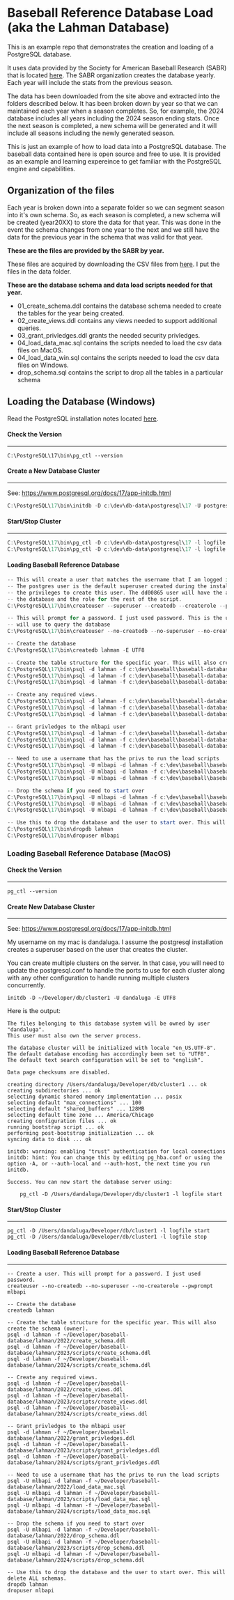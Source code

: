 

# Baseball Reference Database Load (aka the Lahman Database)

This is an example repo that demonstrates the creation and loading of a PostgreSQL database. 

It uses data provided by the Society for American Baseball Research (SABR) that is located [here](https://sabr.org/lahman-database/). The SABR organization creates the database yearly. Each year will include the stats from the previous season.

The data has been downloaded from the site above and extracted into the folders described below. It has been broken down by year so that we can maintained each year when a season completes. So, for example, the 2024 database includes all years including the 2024 season ending stats. Once the next season is completed, a new schema will be generated and it will include all seasons including the newly generated season.

This is just an example of how to load data into a PostgreSQL database. The baseball data contained here is open source and free to use. It is provided as an example and learning expereince to get familiar with the PostgreSQL engine and capabilities.


## Organization of the files

Each year is broken down into a separate folder so we can segment season into it's own schema. So, as each season is completed, a new schema will be created (year20XX) to store the data for that year. This was done in the event the schema changes from one year to the next and we still have the data for the previous year in the schema that was valid for that year.

**These are the files are provided by the SABR by year.**

These files are acquired by downloading the CSV files from [here](https://sabr.app.box.com/s/rsry2en86bimvybwsorumfsxmf91002a). I put
the files in the data folder.

**These are the database schema and data load scripts needed for that year.**

* 01_create_schema.ddl contains the database schema needed to create the tables for the year being created.
* 02_create_views.ddl contains any views needed to support additional queries.
* 03_grant_privledges.ddl grants the needed security privledges.
* 04_load_data_mac.sql contains the scripts needed to load the csv data files on MacOS.
* 04_load_data_win.sql contains the scripts needed to load the csv data files on Windows.
* drop_schema.sql contains the script to drop all the tables in a particular schema

## Loading the Database (Windows)

Read the PostgreSQL installation notes located [here](INSTALL.md).

#### Check the Version

------

```shell
C:\PostgreSQL\17\bin\pg_ctl --version
```

#### Create a New Database Cluster

------

See: https://www.postgresql.org/docs/17/app-initdb.html

```powershell
C:\PostgreSQL\17\bin\initdb -D c:\dev\db-data\postgresql\17 -U postgres -E UTF8
```

#### Start/Stop Cluster

------

```powershell
C:\PostgreSQL\17\bin\pg_ctl -D c:\dev\db-data\postgresql\17 -l logfile start
C:\PostgreSQL\17\bin\pg_ctl -D c:\dev\db-data\postgresql\17 -l logfile stop
```

#### Loading Baseball Reference Database

```powershell
-- This will create a user that matches the username that I am logged in as (dd00865).
-- The postgres user is the default superuser created during the installation that has
-- the privileges to create this user. The dd00865 user will have the ability to create
-- the database and the role for the rest of the script.
C:\PostgreSQL\17\bin\createuser --superuser --createdb --createrole --pwprompt dd00865 -U postgres

-- This will prompt for a password. I just used password. This is the user (mlbapi) that the api 
-- will use to query the database
C:\PostgreSQL\17\bin\createuser --no-createdb --no-superuser --no-createrole --pwprompt mlbapi

-- Create the database
C:\PostgreSQL\17\bin\createdb lahman -E UTF8

-- Create the table structure for the specific year. This will also create the schema (owner).
C:\PostgreSQL\17\bin\psql -d lahman -f c:\dev\baseball\baseball-database\lahman\2022\scripts\create_schema.ddl
C:\PostgreSQL\17\bin\psql -d lahman -f c:\dev\baseball\baseball-database\lahman\2023\scripts\create_schema.ddl
C:\PostgreSQL\17\bin\psql -d lahman -f c:\dev\baseball\baseball-database\lahman\2024\scripts\01_create_schema.ddl

-- Create any required views.
C:\PostgreSQL\17\bin\psql -d lahman -f c:\dev\baseball\baseball-database\lahman\2022\scripts\create_views.ddl
C:\PostgreSQL\17\bin\psql -d lahman -f c:\dev\baseball\baseball-database\lahman\2023\scripts\create_views.ddl
C:\PostgreSQL\17\bin\psql -d lahman -f c:\dev\baseball\baseball-database\lahman\2024\scripts\02_create_views.ddl

-- Grant privledges to the mlbapi user
C:\PostgreSQL\17\bin\psql -d lahman -f c:\dev\baseball\baseball-database\lahman\2022\scripts\grant_privledges.ddl
C:\PostgreSQL\17\bin\psql -d lahman -f c:\dev\baseball\baseball-database\lahman\2023\scripts\grant_privledges.ddl
C:\PostgreSQL\17\bin\psql -d lahman -f c:\dev\baseball\baseball-database\lahman\2024\scripts\03_grant_privledges.ddl

-- Need to use a username that has the privs to run the load scripts
C:\PostgreSQL\17\bin\psql -U mlbapi -d lahman -f c:\dev\baseball\baseball-database\lahman\2022\scripts\load_data_win.sql
C:\PostgreSQL\17\bin\psql -U mlbapi -d lahman -f c:\dev\baseball\baseball-database\lahman\2023\scripts\load_data_win.sql
C:\PostgreSQL\17\bin\psql -U mlbapi -d lahman -f c:\dev\baseball\baseball-database\lahman\2024\scripts\04_load_data_win.sql

-- Drop the schema if you need to start over
C:\PostgreSQL\17\bin\psql -U mlbapi -d lahman -f c:\dev\baseball\baseball-database\lahman\2022\drop_schema.ddl
C:\PostgreSQL\17\bin\psql -U mlbapi -d lahman -f c:\dev\baseball\baseball-database\lahman\2023\scripts\drop_schema.ddl
C:\PostgreSQL\17\bin\psql -U mlbapi -d lahman -f c:\dev\baseball\baseball-database\lahman\2024\scripts\drop_schema.ddl

-- Use this to drop the database and the user to start over. This will delete ALL schemas.
C:\PostgreSQL\17\bin\dropdb lahman
C:\PostgreSQL\17\bin\dropuser mlbapi
```

### Loading Baseball Reference Database (MacOS)

#### Check the Version

------

```
pg_ctl --version
```

#### Create New Database Cluster

------

See: https://www.postgresql.org/docs/17/app-initdb.html

My username on my mac is dandaluga. I assume the postgresql installation creates a superuser based on the user that creates the cluster.

You can create multiple clusters on the server. In that case, you will need to update the postgresql.conf to handle the ports to use for
each cluster along with any other configuration to handle running multiple clusters concurrently.

```shell
initdb -D ~/Developer/db/cluster1 -U dandaluga -E UTF8
```

Here is the output:
```shell
The files belonging to this database system will be owned by user "dandaluga".
This user must also own the server process.

The database cluster will be initialized with locale "en_US.UTF-8".
The default database encoding has accordingly been set to "UTF8".
The default text search configuration will be set to "english".

Data page checksums are disabled.

creating directory /Users/dandaluga/Developer/db/cluster1 ... ok
creating subdirectories ... ok
selecting dynamic shared memory implementation ... posix
selecting default "max_connections" ... 100
selecting default "shared_buffers" ... 128MB
selecting default time zone ... America/Chicago
creating configuration files ... ok
running bootstrap script ... ok
performing post-bootstrap initialization ... ok
syncing data to disk ... ok

initdb: warning: enabling "trust" authentication for local connections
initdb: hint: You can change this by editing pg_hba.conf or using the option -A, or --auth-local and --auth-host, the next time you run initdb.

Success. You can now start the database server using:

    pg_ctl -D /Users/dandaluga/Developer/db/cluster1 -l logfile start
```

#### Start/Stop Cluster

------

```
pg_ctl -D /Users/dandaluga/Developer/db/cluster1 -l logfile start
pg_ctl -D /Users/dandaluga/Developer/db/cluster1 -l logfile stop
```

#### Loading Baseball Reference Database

------

```shell
-- Create a user. This will prompt for a password. I just used password.
createuser --no-createdb --no-superuser --no-createrole --pwprompt mlbapi

-- Create the database
createdb lahman

-- Create the table structure for the specific year. This will also create the schema (owner).
psql -d lahman -f ~/Developer/baseball-database/lahman/2022/create_schema.ddl
psql -d lahman -f ~/Developer/baseball-database/lahman/2023/scripts/create_schema.ddl
psql -d lahman -f ~/Developer/baseball-database/lahman/2024/scripts/create_schema.ddl

-- Create any required views.
psql -d lahman -f ~/Developer/baseball-database/lahman/2022/create_views.ddl
psql -d lahman -f ~/Developer/baseball-database/lahman/2023/scripts/create_views.ddl
psql -d lahman -f ~/Developer/baseball-database/lahman/2024/scripts/create_views.ddl

-- Grant privledges to the mlbapi user
psql -d lahman -f ~/Developer/baseball-database/lahman/2022/grant_privledges.ddl
psql -d lahman -f ~/Developer/baseball-database/lahman/2023/scripts/grant_privledges.ddl
psql -d lahman -f ~/Developer/baseball-database/lahman/2024/scripts/grant_privledges.ddl

-- Need to use a username that has the privs to run the load scripts
psql -U mlbapi -d lahman -f ~/Developer/baseball-database/lahman/2022/load_data_mac.sql
psql -U mlbapi -d lahman -f ~/Developer/baseball-database/lahman/2023/scripts/load_data_mac.sql
psql -U mlbapi -d lahman -f ~/Developer/baseball-database/lahman/2024/scripts/load_data_mac.sql

-- Drop the schema if you need to start over
psql -U mlbapi -d lahman -f ~/Developer/baseball-database/lahman/2022/drop_schema.ddl
psql -U mlbapi -d lahman -f ~/Developer/baseball-database/lahman/2023/scripts/drop_schema.ddl
psql -U mlbapi -d lahman -f ~/Developer/baseball-database/lahman/2024/scripts/drop_schema.ddl

-- Use this to drop the database and the user to start over. This will delete ALL schemas.
dropdb lahman
dropuser mlbapi
```

